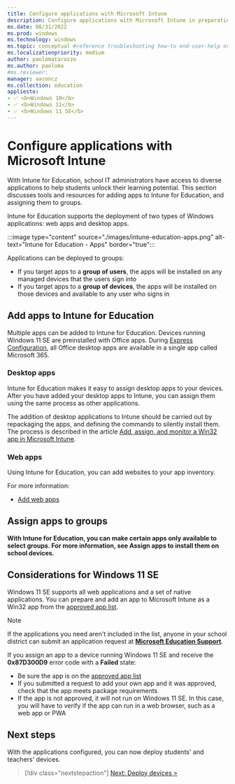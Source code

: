 ```yaml
---
title: Configure applications with Microsoft Intune
description: Configure applications with Microsoft Intune in preparation to device deployment
ms.date: 08/31/2022
ms.prod: windows
ms.technology: windows
ms.topic: conceptual #reference troubleshooting how-to end-user-help overview (more in contrib guide)
ms.localizationpriority: medium
author: paolomatarazzo
ms.author: paoloma
#ms.reviewer: 
manager: aaroncz
ms.collection: education
appliesto:
- ✅ <b>Windows 10</b>
- ✅ <b>Windows 11</b>
- ✅ <b>Windows 11 SE</b>
---
```


# Configure applications with Microsoft Intune

With Intune for Education, school IT administrators have access to diverse applications to help students unlock their learning potential. This section discusses tools and resources for adding apps to Intune for Education, and assigning them to groups.

Intune for Education supports the deployment of two types of Windows applications: web apps and desktop apps.

:::image type="content" source="./images/intune-education-apps.png" alt-text="Intune for Education - Apps" border="true":::

Applications can be deployed to groups:

- If you target apps to a **group of users**, the apps will be installed on any managed devices that the users sign into
- If you target apps to a **group of devices**, the apps will be installed on those devices and available to any user who signs in

## Add apps to Intune for Education

Multiple apps can be added to Intune for Education. Devices running Windows 11 SE are preinstalled with Office apps. During [Express Configuration][INT-1], all Office desktop apps are available in a single app called Microsoft 365.

### Desktop apps

Intune for Education makes it easy to assign desktop apps to your devices. After you have added your desktop apps to Intune, you can assign them using the same process as other applications.

The addition of desktop applications to Intune should be carried out by repackaging the apps, and defining the commands to silently install them. The process is described in the article [Add, assign, and monitor a Win32 app in Microsoft Intune](/mem/intune/apps/apps-win32-add).

### Web apps

Using Intune for Education, you can add websites to your app inventory.

For more information:

- [Add web apps][INT-2]

## Assign apps to groups

**With Intune for Education, you can make certain apps only available to select groups. For more information, see Assign apps to install them on school devices.**

## Considerations for Windows 11 SE

Windows 11 SE supports all web applications and a set of native applications.
You can prepare and add an app to Microsoft Intune as a Win32 app from the [approved app list][EDU-1].

> [!NOTE]
> If the applications you need aren't included in the list, anyone in your school district can submit an application request at <a href="https://edusupport.microsoft.com/support?product_id=win11se" target="_blank"><b>Microsoft Education Support</b></a>.

If you assign an app to a device running Windows 11 SE and receive the **0x87D300D9** error code with a **Failed** state:

- Be sure the app is on the [approved app list][EDU-1]
- If you submitted a request to add your own app and it was approved, check that the app meets package requirements
- If the app is not approved, it will not run on Windows 11 SE. In this case, you will have to verify if the app can run in a web browser, such as a web app or PWA
## Next steps

With the applications configured, you can now deploy students' and teachers' devices.

> [!div class="nextstepaction"]
> [Next: Deploy devices >](enroll-overview.md)

<!-- Reference links in article -->

[EDU-1]: /education/windows/windows-11-se-overview

[INT-1]: /intune-education/express-configuration-intune-edu
[INT-2]: /intune-education/add-web-apps-edu